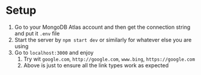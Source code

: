 # Setup

1. Go to your MongoDB Atlas account and then get the connection string and put it `.env` file
2. Start the server by `npm start dev` or similarly for whatever else you are using
3. Go to `localhost:3000` and enjoy
   1. Try wit `google.com`, `http://google.com`, `www.bing`, `https://google.com`
   2. Above is just to ensure all the link types work as expected